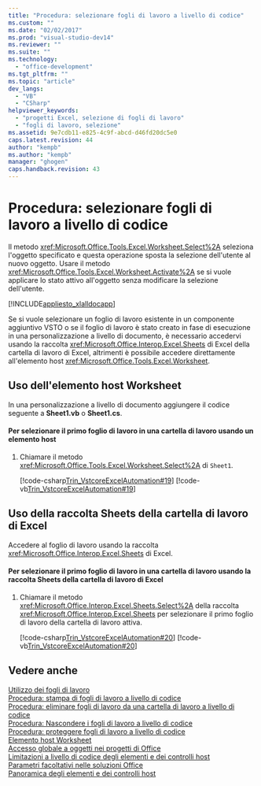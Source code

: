 ```yaml
---
title: "Procedura: selezionare fogli di lavoro a livello di codice"
ms.custom: ""
ms.date: "02/02/2017"
ms.prod: "visual-studio-dev14"
ms.reviewer: ""
ms.suite: ""
ms.technology: 
  - "office-development"
ms.tgt_pltfrm: ""
ms.topic: "article"
dev_langs: 
  - "VB"
  - "CSharp"
helpviewer_keywords: 
  - "progetti Excel, selezione di fogli di lavoro"
  - "fogli di lavoro, selezione"
ms.assetid: 9e7cdb11-e825-4c9f-abcd-d46fd20dc5e0
caps.latest.revision: 44
author: "kempb"
ms.author: "kempb"
manager: "ghogen"
caps.handback.revision: 43
---
```

# Procedura: selezionare fogli di lavoro a livello di codice
  Il metodo <xref:Microsoft.Office.Tools.Excel.Worksheet.Select%2A> seleziona l'oggetto specificato e questa operazione sposta la selezione dell'utente al nuovo oggetto.  Usare il metodo <xref:Microsoft.Office.Tools.Excel.Worksheet.Activate%2A> se si vuole applicare lo stato attivo all'oggetto senza modificare la selezione dell'utente.  
  
 [!INCLUDE[appliesto_xlalldocapp](../vsto/includes/appliesto-xlalldocapp-md.md)]  
  
 Se si vuole selezionare un foglio di lavoro esistente in un componente aggiuntivo VSTO o se il foglio di lavoro è stato creato in fase di esecuzione in una personalizzazione a livello di documento, è necessario accedervi usando la raccolta <xref:Microsoft.Office.Interop.Excel.Sheets> di Excel della cartella di lavoro di Excel, altrimenti è possibile accedere direttamente all'elemento host <xref:Microsoft.Office.Tools.Excel.Worksheet>.  
  
## Uso dell'elemento host Worksheet  
 In una personalizzazione a livello di documento aggiungere il codice seguente a **Sheet1.vb** o **Sheet1.cs**.  
  
#### Per selezionare il primo foglio di lavoro in una cartella di lavoro usando un elemento host  
  
1.  Chiamare il metodo <xref:Microsoft.Office.Tools.Excel.Worksheet.Select%2A> di `Sheet1`.  
  
     [!code-csharp[Trin_VstcoreExcelAutomation#19](../snippets/csharp/VS_Snippets_OfficeSP/Trin_VstcoreExcelAutomation/CS/Sheet1.cs#19)]
     [!code-vb[Trin_VstcoreExcelAutomation#19](../snippets/visualbasic/VS_Snippets_OfficeSP/Trin_VstcoreExcelAutomation/VB/Sheet1.vb#19)]  
  
## Uso della raccolta Sheets della cartella di lavoro di Excel  
 Accedere al foglio di lavoro usando la raccolta <xref:Microsoft.Office.Interop.Excel.Sheets> di Excel.  
  
#### Per selezionare il primo foglio di lavoro in una cartella di lavoro usando la raccolta Sheets della cartella di lavoro di Excel  
  
1.  Chiamare il metodo <xref:Microsoft.Office.Interop.Excel.Sheets.Select%2A> della raccolta <xref:Microsoft.Office.Interop.Excel.Sheets> per selezionare il primo foglio di lavoro della cartella di lavoro attiva.  
  
     [!code-csharp[Trin_VstcoreExcelAutomation#20](../snippets/csharp/VS_Snippets_OfficeSP/Trin_VstcoreExcelAutomation/CS/Sheet1.cs#20)]
     [!code-vb[Trin_VstcoreExcelAutomation#20](../snippets/visualbasic/VS_Snippets_OfficeSP/Trin_VstcoreExcelAutomation/VB/Sheet1.vb#20)]  
  
## Vedere anche  
 [Utilizzo dei fogli di lavoro](../vsto/working-with-worksheets.md)   
 [Procedura: stampa di fogli di lavoro a livello di codice](../vsto/how-to-programmatically-print-worksheets.md)   
 [Procedura: eliminare fogli di lavoro da una cartella di lavoro a livello di codice](../vsto/how-to-programmatically-delete-worksheets-from-workbooks.md)   
 [Procedura: Nascondere i fogli di lavoro a livello di codice](../vsto/how-to-programmatically-hide-worksheets.md)   
 [Procedura: proteggere fogli di lavoro a livello di codice](../vsto/how-to-programmatically-protect-worksheets.md)   
 [Elemento host Worksheet](../vsto/worksheet-host-item.md)   
 [Accesso globale a oggetti nei progetti di Office](../vsto/global-access-to-objects-in-office-projects.md)   
 [Limitazioni a livello di codice degli elementi e dei controlli host](../vsto/programmatic-limitations-of-host-items-and-host-controls.md)   
 [Parametri facoltativi nelle soluzioni Office](../vsto/optional-parameters-in-office-solutions.md)   
 [Panoramica degli elementi e dei controlli host](../vsto/host-items-and-host-controls-overview.md)  
  
  